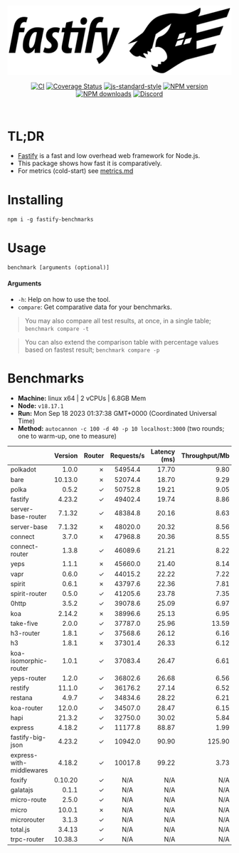 <div align="center">
  <img src="https://github.com/fastify/graphics/raw/HEAD/fastify-landscape-outlined.svg" width="650" height="auto"/>
</div>

<div align="center">

[![CI](https://github.com/fastify/fastify/workflows/ci/badge.svg)](https://github.com/fastify/fastify/actions/workflows/ci.yml)
[![Coverage Status](https://coveralls.io/repos/github/fastify/fastify/badge.svg?branch=master)](https://coveralls.io/github/fastify/fastify?branch=master)
[![js-standard-style](https://img.shields.io/badge/code%20style-standard-brightgreen.svg?style=flat)](http://standardjs.com/)
[![NPM version](https://img.shields.io/npm/v/fastify.svg?style=flat)](https://www.npmjs.com/package/fastify)
[![NPM downloads](https://img.shields.io/npm/dm/fastify.svg?style=flat)](https://www.npmjs.com/package/fastify) [![Discord](https://img.shields.io/discord/725613461949906985)](https://discord.gg/fastify)

</div>
<br />

# TL;DR

* [Fastify](https://github.com/fastify/fastify) is a fast and low overhead web framework for Node.js.
* This package shows how fast it is comparatively.
* For metrics (cold-start) see [metrics.md](./METRICS.md)

# Installing

```
npm i -g fastify-benchmarks
```

# Usage

```
benchmark [arguments (optional)]
```

#### Arguments

* `-h`: Help on how to use the tool.
* `compare`: Get comparative data for your benchmarks.

> You may also compare all test results, at once, in a single table; `benchmark compare -t`

> You can also extend the comparison table with percentage values based on fastest result; `benchmark compare -p`
# Benchmarks

* __Machine:__ linux x64 | 2 vCPUs | 6.8GB Mem
* __Node:__ `v18.17.1`
* __Run:__ Mon Sep 18 2023 01:37:38 GMT+0000 (Coordinated Universal Time)
* __Method:__ `autocannon -c 100 -d 40 -p 10 localhost:3000` (two rounds; one to warm-up, one to measure)

|                          | Version | Router | Requests/s | Latency (ms) | Throughput/Mb |
| :--                      | --:     | --:    | :-:        | --:          | --:           |
| polkadot                 | 1.0.0   | ✗      | 54954.4    | 17.70        | 9.80          |
| bare                     | 10.13.0 | ✗      | 52074.4    | 18.70        | 9.29          |
| polka                    | 0.5.2   | ✓      | 50752.8    | 19.21        | 9.05          |
| fastify                  | 4.23.2  | ✓      | 49402.4    | 19.74        | 8.86          |
| server-base-router       | 7.1.32  | ✓      | 48384.8    | 20.16        | 8.63          |
| server-base              | 7.1.32  | ✗      | 48020.0    | 20.32        | 8.56          |
| connect                  | 3.7.0   | ✗      | 47968.8    | 20.36        | 8.55          |
| connect-router           | 1.3.8   | ✓      | 46089.6    | 21.21        | 8.22          |
| yeps                     | 1.1.1   | ✗      | 45660.0    | 21.40        | 8.14          |
| vapr                     | 0.6.0   | ✓      | 44015.2    | 22.22        | 7.22          |
| spirit                   | 0.6.1   | ✗      | 43797.6    | 22.36        | 7.81          |
| spirit-router            | 0.5.0   | ✓      | 41205.6    | 23.78        | 7.35          |
| 0http                    | 3.5.2   | ✓      | 39078.6    | 25.09        | 6.97          |
| koa                      | 2.14.2  | ✗      | 38996.6    | 25.13        | 6.95          |
| take-five                | 2.0.0   | ✓      | 37787.0    | 25.96        | 13.59         |
| h3-router                | 1.8.1   | ✓      | 37568.6    | 26.12        | 6.16          |
| h3                       | 1.8.1   | ✗      | 37301.4    | 26.33        | 6.12          |
| koa-isomorphic-router    | 1.0.1   | ✓      | 37083.4    | 26.47        | 6.61          |
| yeps-router              | 1.2.0   | ✓      | 36802.6    | 26.68        | 6.56          |
| restify                  | 11.1.0  | ✓      | 36176.2    | 27.14        | 6.52          |
| restana                  | 4.9.7   | ✓      | 34834.6    | 28.22        | 6.21          |
| koa-router               | 12.0.0  | ✓      | 34507.0    | 28.47        | 6.15          |
| hapi                     | 21.3.2  | ✓      | 32750.0    | 30.02        | 5.84          |
| express                  | 4.18.2  | ✓      | 11177.8    | 88.87        | 1.99          |
| fastify-big-json         | 4.23.2  | ✓      | 10942.0    | 90.90        | 125.90        |
| express-with-middlewares | 4.18.2  | ✓      | 10017.8    | 99.22        | 3.73          |
| foxify                   | 0.10.20 | ✓      | N/A        | N/A          | N/A           |
| galatajs                 | 0.1.1   | ✓      | N/A        | N/A          | N/A           |
| micro-route              | 2.5.0   | ✓      | N/A        | N/A          | N/A           |
| micro                    | 10.0.1  | ✗      | N/A        | N/A          | N/A           |
| microrouter              | 3.1.3   | ✓      | N/A        | N/A          | N/A           |
| total.js                 | 3.4.13  | ✓      | N/A        | N/A          | N/A           |
| trpc-router              | 10.38.3 | ✓      | N/A        | N/A          | N/A           |
